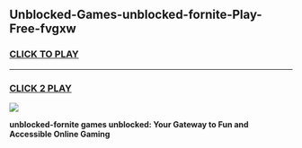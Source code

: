 
## Unblocked-Games-unblocked-fornite-Play-Free-fvgxw
<h3>
<a href="https://premium76.site?title=unblocked-fornite&ref=23A">CLICK TO PLAY</a></h3>
<hr>

<h3>
<a href="https://premium76.site?title=unblocked-fornite&ref=23A">CLICK 2 PLAY</a>
  
</h3>

<a href="https://premium76.site?title=unblocked-fornite&ref=23A"><img src="https://clearcache.store/games.png"></a>


**unblocked-fornite games unblocked: Your Gateway to Fun and Accessible Online Gaming**

